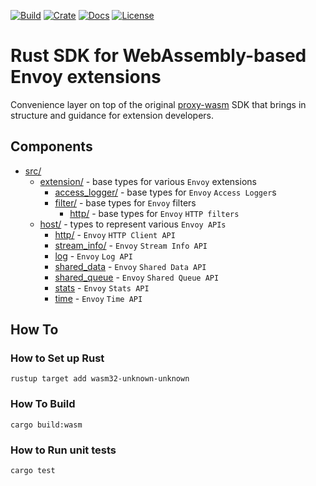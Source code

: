 [![Build](https://github.com/tetratelabs/envoy-wasm-rust-sdk/workflows/build/badge.svg)](https://github.com/tetratelabs/envoy-wasm-rust-sdk/actions)
[![Crate](https://img.shields.io/crates/v/envoy-sdk.svg)](https://crates.io/crates/envoy-sdk)
[![Docs](https://docs.rs/envoy-sdk/badge.svg)](https://docs.rs/envoy-sdk)
[![License](https://img.shields.io/badge/license-Apache%202.0-blue.svg)](LICENSE)

# Rust SDK for WebAssembly-based Envoy extensions

Convenience layer on top of the original [proxy-wasm](https://github.com/proxy-wasm/proxy-wasm-rust-sdk) SDK
that brings in structure and guidance for extension developers.

## Components

* [src/](./src/)
  * [extension/](./src/extension/) - base types for various `Envoy` extensions
    * [access_logger/](./src/extension/access_logger/) - base types for `Envoy` `Access Logger`s
    * [filter/](./src/extension/filter/) - base types for `Envoy` filters
      * [http/](./src/extension/filter/http/) - base types for `Envoy` `HTTP filters`
  * [host/](./src/host/) - types to represent various `Envoy APIs`
    * [http/](./src/host/http/client.rs) - `Envoy` `HTTP Client API`
    * [stream_info/](./src/host/stream_info/mod.rs) - `Envoy` `Stream Info API`
    * [log](./src/host/log.rs) - `Envoy` `Log API`
    * [shared_data](./src/host/shared_data.rs) - `Envoy` `Shared Data API`
    * [shared_queue](./src/host/shared_queue.rs) - `Envoy` `Shared Queue API`
    * [stats](./src/host/stats.rs) - `Envoy` `Stats API`
    * [time](./src/host/time.rs) - `Envoy` `Time API`

## How To

### How to Set up Rust

```shell
rustup target add wasm32-unknown-unknown
```

### How To Build

```shell
cargo build:wasm
```

### How to Run unit tests

```shell
cargo test
```
